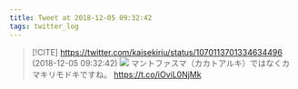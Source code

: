 ```yaml
---
title: Tweet at 2018-12-05 09:32:42
tags: twitter_log
---
```


> [!CITE] https://twitter.com/kaisekiriu/status/1070113701334634496 (2018-12-05 09:32:42)
> ![](https://twitter.com/kaisekiriu/status/1070113701334634496)
> マントファスマ（カカトアルキ）ではなくカマキリモドキですね。
> https://t.co/iOviL0NjMk
